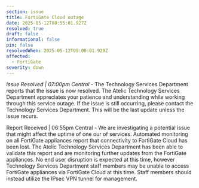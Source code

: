 ```yaml
---
section: issue
title: FortiGate Cloud outage
date: 2025-05-12T08:55:01.927Z
resolved: true
draft: false
informational: false
pin: false
resolvedWhen: 2025-05-12T09:00:01.929Z
affected:
  - FortiGate
severity: down
---
```

*Issue Resolved | 07:00pm Central* - The Technology Services Department reports that the issue is now resolved. The Atelic Technology Services Department appreciates your patience and understanding while working through this service outage. If the issue is still occurring, please contact the Technology Services Department. This will be the last update unless the issue recurs.

Report Received | 06:55pm Central - We are investigating a potential issue that might affect the uptime of one our of services. Automated monitoring on all FortiGate appliances report that connectivity to FortiGate Cloud has been lost. The Atelic Technology Services Department has been able to validate this report and are monitoring further updates from the FortiGate appliances. No end user disruption is expected at this time, however Technology Services Department staff members may be unable to access FortiGate appliances via FortiGate Cloud at this time. Staff members should instead utilize the IPsec VPN tunnel for management.